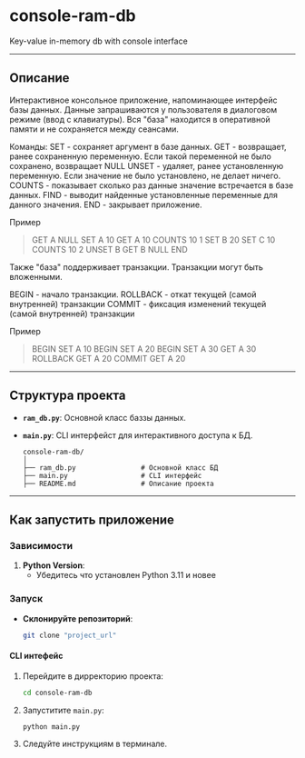# console-ram-db

Key-value in-memory db with console interface

---

## Описание

Интерактивное консольное приложение, напоминающее интерфейс базы
данных. Данные запрашиваются у пользователя в диалоговом режиме (ввод
с клавиатуры). Вся "база" находится в оперативной памяти и не
сохраняется между сеансами. 


Команды:
SET - сохраняет аргумент в базе данных.
GET - возвращает, ранее сохраненную переменную. Если такой переменной
не было сохранено, возвращает NULL
UNSET - удаляет, ранее установленную переменную. Если значение не было
установлено, не делает ничего.
COUNTS - показывает сколько раз данные значение встречается в базе данных.
FIND - выводит найденные установленные переменные для данного значения.
END - закрывает приложение.

Пример
> GET A
NULL
> SET A 10
> GET A
10
> COUNTS 10
1
> SET B 20
> SET C 10
> COUNTS 10
2
> UNSET B
> GET B
NULL
> END


Также "база" поддерживает транзакции. Транзакции могут быть
вложенными.

BEGIN - начало транзакции.
ROLLBACK - откат текущей (самой внутренней) транзакции
COMMIT - фиксация изменений текущей (самой внутренней) транзакции

Пример
> BEGIN
> SET A 10
> BEGIN
> SET A 20
> BEGIN
> SET A 30
> GET A
30
> ROLLBACK
> GET A
20
> COMMIT
> GET A
20

---

## Структура проекта

- **`ram_db.py`**: Основной класс баззы данных.  
- **`main.py`**: CLI интерфейст для интерактивного доступа к БД. 


    ```
    console-ram-db/
    │
    ├── ram_db.py                # Основной класс БД
    ├── main.py                  # CLI интерфейс
    ├── README.md                # Описание проекта
    ```

---

## Как запустить приложение


### Зависимости

1. **Python Version**:
   - Убедитесь что установлен Python 3.11 и новее
   
### Запуск

 - **Склонируйте репозиторий**:
   ```bash
   git clone "project_url"
   ```


#### CLI интефейс

1. Перейдите в дирректорию проекта:
   ```bash
   cd console-ram-db
   ```
2. Запуститите `main.py`:
   ```bash
   python main.py
   ```
3. Следуйте инструкциям в терминале.


